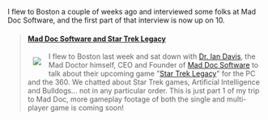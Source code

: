 I flew to Boston a couple of weeks ago and interviewed some folks at Mad Doc Software, and the first part of that interview is now up on 10.

> #### [Mad Doc Software and Star Trek Legacy](http://on10.net/Blogs/duncan/mad-doc-software-and-star-trek-legacy/)
>
> <img style="margin: 10px 15px 15px 10px" src="http://on10.net/link/afa60c96-dc3f-47ad-a3a3-a3d2b11ea9ef/" align="left" border="0" />I flew to Boston last week and sat down with [Dr. Ian Davis](http://www.maddocsoftware.com/about_team_bio.htm), the Mad Doctor himself, CEO and Founder of [Mad Doc Software](http://www.maddocsoftware.com/) to talk about their upcoming game "[Star Trek Legacy](http://www.maddocsoftware.com/games_st_legacy.htm)" for the PC and the 360. We chatted about Star Trek games, Artificial Intelligence and Bulldogs... not in any particular order. This is just part 1 of my trip to Mad Doc, more gameplay footage of both the single and multi-player game is coming soon!<img height="1" alt="" src="http://on10.net/Blogs/duncan/mad-doc-software-and-star-trek-legacy/aggbug.aspx" width="1" />